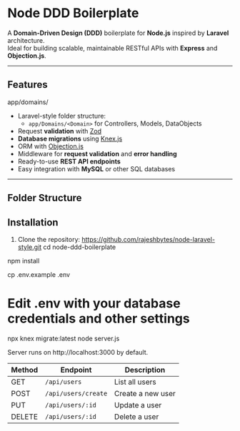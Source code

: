 # Node DDD Boilerplate

A **Domain-Driven Design (DDD)** boilerplate for **Node.js** inspired by **Laravel** architecture.  
Ideal for building scalable, maintainable RESTful APIs with **Express** and **Objection.js**.

---

## Features
app/domains/

- Laravel-style folder structure:
  - `app/Domains/<Domain>` for Controllers, Models, DataObjects
- Request **validation** with [Zod](https://github.com/colinhacks/zod)
- **Database migrations** using [Knex.js](http://knexjs.org/)
- ORM with [Objection.js](https://vincit.github.io/objection.js/)
- Middleware for **request validation** and **error handling**
- Ready-to-use **REST API endpoints**
- Easy integration with **MySQL** or other SQL databases

---

## Folder Structure



## Installation

1. Clone the repository:
  https://github.com/rajeshbytes/node-laravel-style.git
  cd node-ddd-boilerplate

npm install

cp .env.example .env
# Edit .env with your database credentials and other settings

npx knex migrate:latest
node server.js

Server runs on http://localhost:3000 by default.

| Method | Endpoint            | Description       |
| ------ | ------------------- | ----------------- |
| GET    | `/api/users`        | List all users    |
| POST   | `/api/users/create` | Create a new user |
| PUT    | `/api/users/:id`    | Update a user     |
| DELETE | `/api/users/:id`    | Delete a user     |



